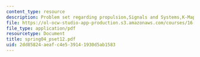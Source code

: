 ```yaml
---
content_type: resource
description: Problem set regarding propulsion,Signals and Systems,K-Maps.
file: https://ol-ocw-studio-app-production.s3.amazonaws.com/courses/16-01-unified-engineering-i-ii-iii-iv-fall-2005-spring-2006/2dd85824aeafc4e539141930d5ab1583_spring04_pset12.pdf
file_type: application/pdf
resourcetype: Document
title: spring04_pset12.pdf
uid: 2dd85824-aeaf-c4e5-3914-1930d5ab1583
---
```

